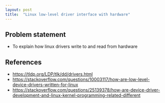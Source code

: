 ```yaml
---
layout: post
title:  "Linux low-level driver interface with hardware"
---
```


## Problem statement

- To explain how linux drivers write to and read from hardware

## References

- https://tldp.org/LDP/tlk/dd/drivers.html
- https://stackoverflow.com/questions/10003117/how-are-low-level-device-drivers-written-for-linux
- https://stackoverflow.com/questions/25139378/how-are-device-driver-development-and-linux-kernel-programming-related-different
